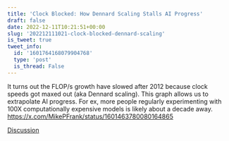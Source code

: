 ```yaml
---
title: 'Clock Blocked: How Dennard Scaling Stalls AI Progress'
draft: false
date: 2022-12-11T10:21:51+00:00
slug: '202212111021-clock-blocked-dennard-scaling'
is_tweet: true
tweet_info:
  id: '1601764168079904768'
  type: 'post'
  is_thread: False
---
```




It turns out the FLOP/s growth have slowed after 2012 because clock speeds got maxed out (aka Dennard scaling). This graph allows us to extrapolate AI progress. For ex, more people regularly experimenting with 100X computationally expensive models is likely about a decade away. <https://x.com/MikePFrank/status/1601463780080164865>

[Discussion](https://x.com/sytelus/status/1601764168079904768)
